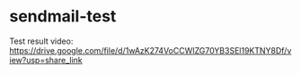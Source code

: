 # sendmail-test

Test result video: https://drive.google.com/file/d/1wAzK274VoCCWIZG70YB3SEl19KTNY8Df/view?usp=share_link

